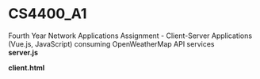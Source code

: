 # CS4400_A1
Fourth Year Network Applications Assignment - Client-Server Applications (Vue.js, JavaScript) consuming OpenWeatherMap API services<br />
**server.js** <br />


**client.html** <br />

